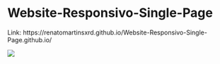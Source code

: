 
  <h1>Website-Responsivo-Single-Page </h1>
  <p>Link: https://renatomartinsxrd.github.io/Website-Responsivo-Single-Page.github.io/</p>
  <img src="https://github.com/RenatoMartinsXrd/Website-Responsivo-Single-Page.github.io/blob/master/img/print-desktop.JPG">
 

